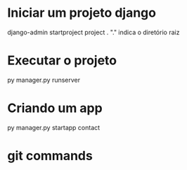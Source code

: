 # Iniciar um projeto django

django-admin startproject project .
"." indica o diretório raiz

# Executar o projeto

py manager.py runserver

# Criando um app

py manager.py startapp contact

# git commands